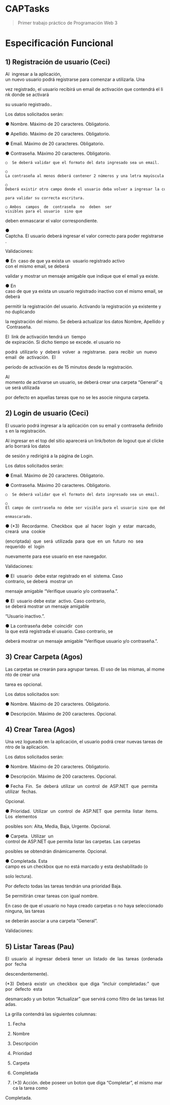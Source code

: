 CAPTasks
========

> Primer trabajo práctico de Programación Web 3


# Especificación Funcional 


## 1) Registración de usuario (Ceci) 

Al  ingresar a la aplicación,  un nuevo usuario podrá registrarse para comenzar a utilizarla. Una 

vez registrado, el usuario recibirá un email de activación que contendrá el link donde se activará 

su usuario registrado.. 


Los datos solicitados serán: 


● Nombre. Máximo de 20 caracteres. Obligatorio. 

● Apellido. Máximo de 20 caracteres. Obligatorio. 

● Email. Máximo de 20 caracteres. Obligatorio. 

● Contraseña. Máximo 20 caracteres. Obligatorio.  

    ○  Se deberá validar que el formato del dato ingresado sea un email. 

    ○ La contraseña al menos deberá contener 2 números y una letra mayúscula.  

    ○ Deberá existir otro campo donde el usuario deba volver a ingresar la contraseña 

    para validar su correcta escritura. 

    ○ Ambos  campos  de  contraseña  no  deben  ser  visibles para el usuario  sino que 

deben enmascarar el valor correspondiente. 

● Captcha. El usuario deberá ingresar el valor correcto para poder registrarse. 


Validaciones: 


● En  caso de que ya exista un  usuario registrado activo  con el mismo email, se deberá 

validar y mostrar un mensaje amigable que indique que el email ya existe. 

● En  caso de que ya exista un usuario registrado inactivo con el mismo email, se deberá 

permitir la registración del usuario. Activando la registración ya existente y no duplicando 

la registración del mismo. Se deberá actualizar los datos Nombre, Apellido y Contraseña. 

El  link de activación tendrá un  tiempo  de expiración. Si dicho tiempo se excede. el usuario no 

podrá  utilizarlo  y  deberá  volver  a  registrarse.  para  recibir  un  nuevo  email  de  activación.  El 

período de activación es de 15 minutos desde la registración. 

Al  momento de activarse un usuario, se deberá crear una carpeta “General” que será utilizada 

por defecto en aquellas tareas que no se les asocie ninguna carpeta.  


## 2) Login de usuario (Ceci)


El usuario podrá ingresar a la aplicación con su email y contraseña definidos en la registración. 

Al ingresar en el top del sitio aparecerá un link/boton de logout que al clickearlo borrará los datos 

de sesión y redirigirá a la página de Login. 


Los datos solicitados serán: 


● Email. Máximo de 20 caracteres. Obligatorio. 

● Contraseña. Máximo 20 caracteres. Obligatorio.  

    ○  Se deberá validar que el formato del dato ingresado sea un email. 

    ○ El campo de contraseña no debe ser visible para el usuario sino que debe estar 

    enmascarado. 

● (*3)  Recordarme.  Checkbox  que  al  hacer  login  y  estar  marcado,  creará  una  cookie 

(encriptada)  que  será  utilizada  para  que  en  un  futuro  no  sea  requerido  el  login 

nuevamente para ese usuario en ese navegador. 


Validaciones: 


● El  usuario  debe estar registrado en el  sistema. Caso  contrario, se deberá  mostrar un 

mensaje amigable “Verifique usuario y/o contraseña.”. 

● El  usuario debe estar  activo. Caso contrario,  se deberá mostrar un mensaje amigable 

“Usuario inactivo.”. 

● La contraseña debe  coincidir  con  la que está registrada el usuario. Caso contrario, se 

deberá mostrar un mensaje amigable “Verifique usuario y/o contraseña.”. 


## 3) Crear Carpeta (Agos)


Las carpetas se crearán para agrupar tareas. El uso de las mismas, al momento de crear una 

tarea es opcional. 


Los datos solicitados son: 

● Nombre. Máximo de 20 caracteres. Obligatorio. 

● Descripción. Máximo de 200 caracteres. Opcional. 


## 4) Crear Tarea (Agos)


Una vez logueado en la aplicación, el usuario podrá crear nuevas tareas dentro de la aplicación.  


Los datos solicitados serán: 


● Nombre. Máximo de 20 caracteres. Obligatorio. 

● Descripción. Máximo de 200 caracteres. Opcional. 

● Fecha  Fin.  Se  deberá  utilizar  un  control  de  ASP.NET  que  permita  utilizar  fechas. 

Opcional. 

● Prioridad.  Utilizar  un  control  de  ASP.NET  que  permita  listar  items.  Los  elementos 

posibles son: Alta, Media, Baja, Urgente. Opcional. 

● Carpeta.  Utilizar  un  control de ASP.NET que permita listar las carpetas. Las carpetas 

posibles se obtendrán dinámicamente. Opcional. 

● Completada. Esta  campo es un checkbox que no está marcado y esta deshabilitado (o 

solo lectura). 


Por defecto todas las tareas tendrán una prioridad Baja. 

Se permitirán crear tareas con igual nombre. 

En caso de que el usuario no haya creado carpetas o no haya seleccionado ninguna, las tareas 

se deberán asociar a una carpeta “General”. 


Validaciones: 


## 5) Listar Tareas (Pau)


El  usuario  al  ingresar  deberá  tener  un  listado  de  las  tareas  (ordenada  por  fecha 

descendentemente). 

(*3)  Deberá  existir  un  checkbox  que  diga  “incluir  completadas:”  que  por  defecto  esta 

desmarcado y un boton “Actualizar” que servirá como filtro de las tareas listadas. 


La grilla contendrá las siguientes columnas: 

1) Fecha 

2) Nombre 

3) Descripción 

4) Prioridad 

5) Carpeta  

6) Completada

7) (*3) Acción. debe poseer un boton que diga “Completar”, el mismo marca la tarea como 

Completada.
